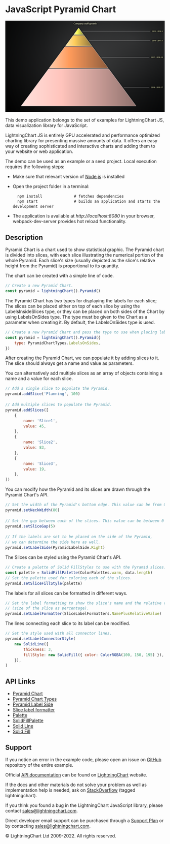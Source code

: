 # JavaScript Pyramid Chart

![JavaScript Pyramid Chart](simplePyramid-darkGold.png)

This demo application belongs to the set of examples for LightningChart JS, data visualization library for JavaScript.

LightningChart JS is entirely GPU accelerated and performance optimized charting library for presenting massive amounts of data. It offers an easy way of creating sophisticated and interactive charts and adding them to your website or web application.

The demo can be used as an example or a seed project. Local execution requires the following steps:

-   Make sure that relevant version of [Node.js](https://nodejs.org/en/download/) is installed
-   Open the project folder in a terminal:

          npm install              # fetches dependencies
          npm start                # builds an application and starts the development server

-   The application is available at _http://localhost:8080_ in your browser, webpack-dev-server provides hot reload functionality.


## Description

Pyramid Chart is a chart used to show statistical graphic. The Pyramid chart is divided into slices, with each slice illustrating the numerical portion of the whole Pyramid. Each slice's size (usually depicted as the slice's relative height from the Pyramid) is proportional to its quantity.

The chart can be created with a simple line of code.

```javascript
// Create a new Pyramid Chart.
const pyramid = lightningChart().Pyramid()
```

The Pyramid Chart has two types for displaying the labels for each slice; The slices can be placed either on top of each slice by using the LabelsInsideSlices type, or they can be placed on both sides of the Chart by using LabelsOnSides type. The type must be given to the Chart as a parameter when creating it.
By default, the LabelsOnSides type is used.

```javascript
// Create a new Pyramid Chart and pass the type to use when placing labels.
const pyramid = lightningChart().Pyramid({
    type: PyramidChartTypes.LabelsOnSides,
})
```

After creating the Pyramid Chart, we can populate it by adding slices to it.
The slice should always get a name and value as parameters.

You can alternatively add multiple slices as an array of objects containing a name and a value for each slice.

```javascript
// Add a single slice to populate the Pyramid.
pyramid.addSlice('Planning', 100)

// Add multiple slices to populate the Pyramid.
pyramid.addSlices([
    {
        name: 'Slice1',
        value: 45,
    },
    {
        name: 'Slice2',
        value: 83,
    },
    {
        name: 'Slice3',
        value: 19,
    },
])
```

You can modify how the Pyramid and its slices are drawn through the Pyramid Chart's API.

```javascript
// Set the width of the Pyramid's bottom edge. This value can be from 0 to 100 (in percents).
pyramid.setNeckWidth(80)

// Set the gap between each of the slices. This value can be between 0 to 20 pixels.
pyramid.setSliceGap(5)

// If the labels are set to be placed on the side of the Pyramid,
// we can determine the side here as well.
pyramid.setLabelSide(PyramidLabelSide.Right)
```

The Slices can be styled using the Pyramid Chart's API.

```javascript
// Create a palette of Solid FillStyles to use with the Pyramid slices.
const palette = SolidFillPalette(ColorPalettes.warm, data.length)
// Set the palette used for coloring each of the slices.
pyramid.setSliceFillStyle(palette)
```

The labels for all slices can be formatted in different ways.

```javascript
// Set the label formatting to show the slice's name and the relative value
// (size of the slice as percentage).
pyramid.setLabelFormatter(SliceLabelFormatters.NamePlusRelativeValue)
```

The lines connecting each slice to its label can be modified.

```javascript
// Set the style used with all connector lines.
pyramid.setLabelConnectorStyle(
    new SolidLine({
        thickness: 3,
        fillStyle: new SolidFill({ color: ColorRGBA(100, 150, 195) }),
    }),
)
```


## API Links

* [Pyramid Chart]
* [Pyramid Chart Types]
* [Pyramid Label Side]
* [Slice label formatter]
* [Palette]
* [SolidFillPalette]
* [Solid Line]
* [Solid Fill]


## Support

If you notice an error in the example code, please open an issue on [GitHub][0] repository of the entire example.

Official [API documentation][1] can be found on [LightningChart][2] website.

If the docs and other materials do not solve your problem as well as implementation help is needed, ask on [StackOverflow][3] (tagged lightningchart).

If you think you found a bug in the LightningChart JavaScript library, please contact sales@lightningchart.com.

Direct developer email support can be purchased through a [Support Plan][4] or by contacting sales@lightningchart.com.

[0]: https://github.com/Arction/
[1]: https://lightningchart.com/lightningchart-js-api-documentation/
[2]: https://lightningchart.com
[3]: https://stackoverflow.com/questions/tagged/lightningchart
[4]: https://lightningchart.com/support-services/

© LightningChart Ltd 2009-2022. All rights reserved.


[Pyramid Chart]: https://lightningchart.com/js-charts/api-documentation/v5.1.0/classes/PyramidChart.html
[Pyramid Chart Types]: https://lightningchart.com/js-charts/api-documentation/v5.1.0/variables/PyramidChartTypes-1.html
[Pyramid Label Side]: https://lightningchart.com/js-charts/api-documentation/v5.1.0/enums/PyramidLabelSide.html
[Slice label formatter]: https://lightningchart.com/js-charts/api-documentation/v5.1.0/types/SliceLabelFormatter.html
[Palette]: https://lightningchart.com/js-charts/api-documentation/v5.1.0/variables/ColorPalettes.html
[SolidFillPalette]: https://lightningchart.com/js-charts/api-documentation/v5.1.0/functions/SolidFillPalette.html
[Solid Line]: https://lightningchart.com/js-charts/api-documentation/v5.1.0/classes/SolidLine.html
[Solid Fill]: https://lightningchart.com/js-charts/api-documentation/v5.1.0/classes/SolidFill.html

